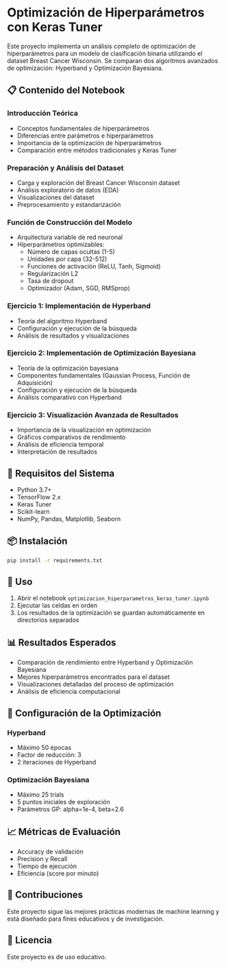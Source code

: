 # Optimización de Hiperparámetros con Keras Tuner

Este proyecto implementa un análisis completo de optimización de hiperparámetros para un modelo de clasificación binaria utilizando el dataset Breast Cancer Wisconsin. Se comparan dos algoritmos avanzados de optimización: Hyperband y Optimización Bayesiana.

## 📋 Contenido del Notebook

### Introducción Teórica
- Conceptos fundamentales de hiperparámetros
- Diferencias entre parámetros e hiperparámetros
- Importancia de la optimización de hiperparámetros
- Comparación entre métodos tradicionales y Keras Tuner

### Preparación y Análisis del Dataset
- Carga y exploración del Breast Cancer Wisconsin dataset
- Análisis exploratorio de datos (EDA)
- Visualizaciones del dataset
- Preprocesamiento y estandarización

### Función de Construcción del Modelo
- Arquitectura variable de red neuronal
- Hiperparámetros optimizables:
  - Número de capas ocultas (1-5)
  - Unidades por capa (32-512)
  - Funciones de activación (ReLU, Tanh, Sigmoid)
  - Regularización L2
  - Tasa de dropout
  - Optimizador (Adam, SGD, RMSprop)

### Ejercicio 1: Implementación de Hyperband
- Teoría del algoritmo Hyperband
- Configuración y ejecución de la búsqueda
- Análisis de resultados y visualizaciones

### Ejercicio 2: Implementación de Optimización Bayesiana
- Teoría de la optimización bayesiana
- Componentes fundamentales (Gaussian Process, Función de Adquisición)
- Configuración y ejecución de la búsqueda
- Análisis comparativo con Hyperband

### Ejercicio 3: Visualización Avanzada de Resultados
- Importancia de la visualización en optimización
- Gráficos comparativos de rendimiento
- Análisis de eficiencia temporal
- Interpretación de resultados

## 🚀 Requisitos del Sistema

- Python 3.7+
- TensorFlow 2.x
- Keras Tuner
- Scikit-learn
- NumPy, Pandas, Matplotlib, Seaborn

## 📦 Instalación

```bash
pip install -r requirements.txt
```

## 🎯 Uso

1. Abrir el notebook `optimizacion_hiperparametros_keras_tuner.ipynb`
2. Ejecutar las celdas en orden
3. Los resultados de la optimización se guardan automáticamente en directorios separados

## 📊 Resultados Esperados

- Comparación de rendimiento entre Hyperband y Optimización Bayesiana
- Mejores hiperparámetros encontrados para el dataset
- Visualizaciones detalladas del proceso de optimización
- Análisis de eficiencia computacional

## 🔧 Configuración de la Optimización

### Hyperband
- Máximo 50 épocas
- Factor de reducción: 3
- 2 iteraciones de Hyperband

### Optimización Bayesiana
- Máximo 25 trials
- 5 puntos iniciales de exploración
- Parámetros GP: alpha=1e-4, beta=2.6

## 📈 Métricas de Evaluación

- Accuracy de validación
- Precision y Recall
- Tiempo de ejecución
- Eficiencia (score por minuto)

## 🤝 Contribuciones

Este proyecto sigue las mejores prácticas modernas de machine learning y está diseñado para fines educativos y de investigación.

## 📄 Licencia

Este proyecto es de uso educativo.